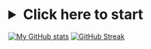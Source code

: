 <h1><details>
  <summary>Click here to start</summary>
  <img src="https://s.yimg.com/os/creatr-uploaded-images/2021-02/572c4830-721d-11eb-bb63-96959c3b62f2" alt="AI has remastered Rick Astley&amp;#39;s &amp;#39;Never Gonna Give You Up&amp;#39; in glorious 4K |  Engadget"/>
Got'em
</details></h1>

[![My GitHub stats](https://github-readme-stats.vercel.app/api?username=r-chong&count_private=true&theme=tokyonight&hide_border=true)](#)
[![GitHub Streak](https://github-readme-streak-stats.herokuapp.com?user=r-chong&hide_border=true&background=1A1B27&currStreakNum=DDDDDD&sideNums=FFFFFFCF&dates=FFFFFF61&sideLabels=FFFFFFAE)](#)
